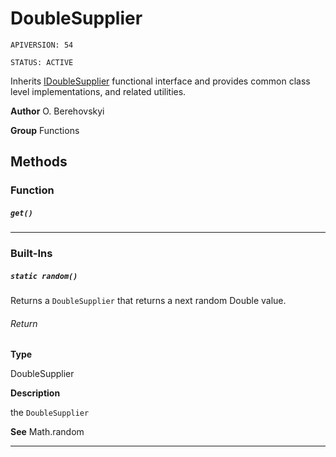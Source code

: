 # DoubleSupplier

`APIVERSION: 54`

`STATUS: ACTIVE`

Inherits [IDoubleSupplier](/docs/Functional-Interfaces/IDoubleSupplier.md) functional interface and provides common class level implementations, and related utilities.


**Author** O. Berehovskyi


**Group** Functions

## Methods
### Function
##### `get()`
---
### Built-Ins
##### `static random()`

Returns a `DoubleSupplier` that returns a next random Double value.

###### Return

**Type**

DoubleSupplier

**Description**

the `DoubleSupplier`


**See** Math.random

---
